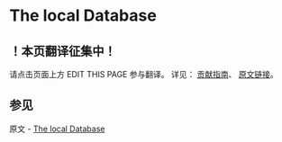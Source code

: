 # The local Database

## ！本页翻译征集中！

请点击页面上方 EDIT THIS PAGE 参与翻译。
详见：
[贡献指南]( https://github.com/JinMuInfo/MongoDB-Manual-zh/blob/master/CONTRIBUTING.md )、
[原文链接](  https://docs.mongodb.com/manual/reference/local-database/  )。

## 参见

原文 - [The local Database]( https://docs.mongodb.com/manual/reference/local-database/ )

